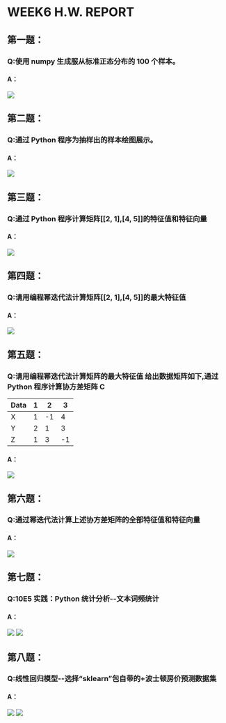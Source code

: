 # WEEK6 H.W. REPORT

## 第一题：

### Q:使用 numpy 生成服从标准正态分布的 100 个样本。

#### A：

![](https://github.com/jiyeoniya/2023fall/blob/main/week6/pics/prob1.png "")

## 第二题：

### Q:通过 Python 程序为抽样出的样本绘图展示。

#### A：

![](https://github.com/jiyeoniya/2023fall/blob/main/week6/pics/prob2.png "")

## 第三题：

### Q:通过 Python 程序计算矩阵[[2, 1],[4, 5]]的特征值和特征向量

#### A：

![](https://github.com/jiyeoniya/2023fall/blob/main/week6/pics/prob3.png "")

## 第四题：

### Q:请用编程幂迭代法计算矩阵[[2, 1],[4, 5]]的最大特征值

#### A：

![](https://github.com/jiyeoniya/2023fall/blob/main/week6/pics/prob4.png "")


## 第五题：

### Q:请用编程幂迭代法计算矩阵的最大特征值 给出数据矩阵如下,通过 Python 程序计算协方差矩阵 C

Data    | 1 | 2 | 3
-------- | ----- | ----- | -----
X  | 1 | -1 | 4
Y  | 2 | 1 | 3
Z  | 1 | 3 | -1


#### A：

![](https://github.com/jiyeoniya/2023fall/blob/main/week6/pics/prob5.png "")

## 第六题：

### Q:通过幂迭代法计算上述协方差矩阵的全部特征值和特征向量

#### A：

![](https://github.com/jiyeoniya/2023fall/blob/main/week6/pics/prob6.png "")

## 第七题：

### Q:10E5 实践：Python 统计分析--文本词频统计

#### A：

![](https://github.com/jiyeoniya/2023fall/blob/main/week6/pics/prob7.png "")
![](https://github.com/jiyeoniya/2023fall/blob/main/week6/pics/prob7b.png "")
## 第八题：

### Q:线性回归模型--选择“sklearn”包自带的+波士顿房价预测数据集

#### A：

![](https://github.com/jiyeoniya/2023fall/blob/main/week6/pics/boston1.png "")
![](https://github.com/jiyeoniya/2023fall/blob/main/week6/pics/boston2.png "")


